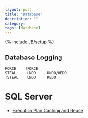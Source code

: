 ```yaml
---
layout: post
title: "Database"
description: ""
category:
tags: [database]
---
```

{% include JB/setup %}

## Database Logging
```
FORCE    !FORCE
STEAL     UNDO     UNDO/REDO
!STEAL    UNDO     REDO
```

# SQL Server
- [Execution Plan Caching and Reuse
](https://technet.microsoft.com/en-us/library/ms181055(v=sql.105).aspx)
